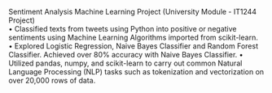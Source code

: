 Sentiment Analysis Machine Learning Project (University Module - IT1244 Project)       
•	Classified texts from tweets using Python into positive or negative sentiments using Machine Learning Algorithms imported from scikit-learn.  
•	Explored Logistic Regression, Naive Bayes Classifier and Random Forest Classifier. Achieved over 80% accuracy with Naive Bayes Classifier. 
•	Utilized pandas, numpy, and scikit-learn to carry out common Natural Language Processing (NLP) tasks such as tokenization and vectorization on over 20,000 rows of data.

